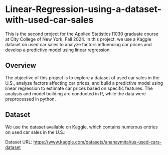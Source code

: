 # Linear-Regression-using-a-dataset-with-used-car-sales

This is the second project for the Applied Statistics I1030 graduate course at City College of New York, Fall 2024. In this project, we use a Kaggle dataset on used car sales to analyze factors influencing car prices and develop a predictive model using linear regression.

## Overview
The objective of this project is to explore a dataset of used car sales in the U.S., analyze factors affecting car prices, and build a predictive model using linear regression to estimate car prices based on specific features. The analysis and model building are conducted in R, while the data were preprocessed in python.

## Dataset
We use the dataset available on Kaggle, which contains numerous entries on used car sales in the U.S.:

Dataset URL: https://www.kaggle.com/datasets/ananaymital/us-used-cars-dataset
